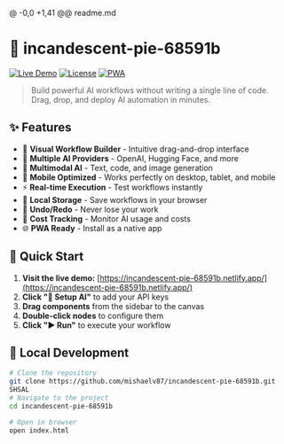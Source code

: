@ -0,0 +1,41 @@
readme.md

# 🚀 incandescent-pie-68591b

[![Live Demo](https://img.shields.io/badge/Live%20Demo-Available-brightgreen)](https://incandescent-pie-68591b.netlify.app/)
[![License](https://img.shields.io/badge/License-MIT-blue.svg)](LICENSE)
[![PWA](https://img.shields.io/badge/PWA-Enabled-purple.svg)](manifest.json)

> Build powerful AI workflows without writing a single line of code. Drag, drop, and deploy AI automation in minutes.

## ✨ Features

- 🎨 **Visual Workflow Builder** - Intuitive drag-and-drop interface
- 🤖 **Multiple AI Providers** - OpenAI, Hugging Face, and more
- 🔮 **Multimodal AI** - Text, code, and image generation
- 📱 **Mobile Optimized** - Works perfectly on desktop, tablet, and mobile
- ⚡ **Real-time Execution** - Test workflows instantly
- 💾 **Local Storage** - Save workflows in your browser
- 🔄 **Undo/Redo** - Never lose your work
- 🎯 **Cost Tracking** - Monitor AI usage and costs
- 🌐 **PWA Ready** - Install as a native app

## 🚀 Quick Start

1. **Visit the live demo:** [https://incandescent-pie-68591b.netlify.app/](https://incandescent-pie-68591b.netlify.app/)
2. **Click "🔑 Setup AI"** to add your API keys
3. **Drag components** from the sidebar to the canvas
4. **Double-click nodes** to configure them
5. **Click "▶️ Run"** to execute your workflow

## 🔧 Local Development

```bash
# Clone the repository
git clone https://github.com/mishaelv87/incandescent-pie-68591b.git
SHSAL
# Navigate to the project
cd incandescent-pie-68591b

# Open in browser
open index.html
